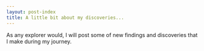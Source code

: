 ```yaml
---
layout: post-index
title: A little bit about my discoveries...
---
```


As any explorer would, I will post some of new findings and discoveries that I make during my journey. 
